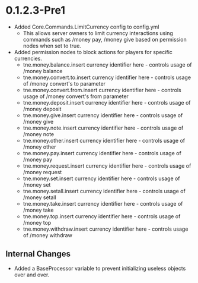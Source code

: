 # 0.1.2.3-Pre1

- Added Core.Commands.LimitCurrency config to config.yml
  - This allows server owners to limit currency interactions using commands such as /money pay, /money give based on permission nodes when set to true.
- Added permission nodes to block actions for players for specific currencies.
  - tne.money.balance.insert currency identifier here - controls usage of /money balance
  - tne.money.convert.to.insert currency identifier here - controls usage of /money convert's to parameter
  - tne.money.convert.from.insert currency identifier here - controls usage of /money convert's from parameter
  - tne.money.deposit.insert currency identifier here - controls usage of /money deposit
  - tne.money.give.insert currency identifier here - controls usage of /money give
  - tne.money.note.insert currency identifier here - controls usage of /money note
  - tne.money.other.insert currency identifier here - controls usage of /money other
  - tne.money.pay.insert currency identifier here - controls usage of /money pay
  - tne.money.request.insert currency identifier here - controls usage of /money request
  - tne.money.set.insert currency identifier here - controls usage of /money set
  - tne.money.setall.insert currency identifier here - controls usage of /money setall
  - tne.money.take.insert currency identifier here - controls usage of /money take
  - tne.money.top.insert currency identifier here - controls usage of /money top
  - tne.money.withdraw.insert currency identifier here - controls usage of /money withdraw

## Internal Changes
- Added a BaseProcessor variable to prevent initializing useless objects over and over.
